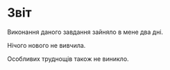 # Звіт

Виконання даного завдання зайняло в мене два дні.

Нічого нового не вивчила.

Особливих труднощів також не виникло.
